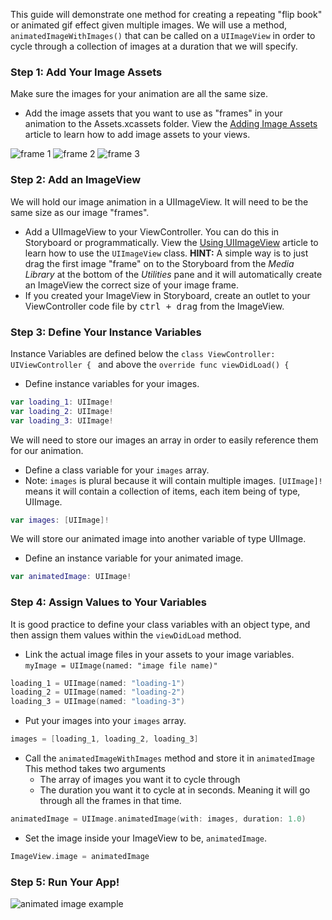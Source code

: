 This guide will demonstrate one method for creating a repeating "flip book" or animated gif effect given multiple images. We will use a method, ``animatedImageWithImages()`` that can be called on a ``UIImageView`` in order to cycle through a collection of images at a duration that we will specify.

### Step 1: Add Your Image Assets  
Make sure the images for your animation are all the same size.  
- Add the image assets that you want to use as "frames" in your animation to the Assets.xcassets folder. View the [Adding Image Assets](https://github.com/codepath/ios_guides/wiki/Adding-Image-Assets) article to learn how to add image assets to your views.
 
![frame 1](http://i.imgur.com/SnGmQAi.png) ![frame 2](http://i.imgur.com/Pzw1BNR.png) ![frame 3](http://i.imgur.com/NTfz9I7.png)

### Step 2: Add an ImageView
We will hold our image animation in a UIImageView. It will need to be the same size as our image "frames".  
- Add a UIImageView to your ViewController. You can do this in Storyboard or programmatically. View the [Using UIImageView](http://courses.codepath.com/courses/ios_for_designers/pages/using_uiimageview) article to learn how to use the `UIImageView` class. **HINT:** A simple way is to just drag the first image "frame" on to the Storyboard from the *Media Library* at the bottom of the *Utilities* pane and it will automatically create an ImageView the correct size of your image frame. 
- If you created your ImageView in Storyboard, create an outlet to your ViewController code file by <kbd>ctrl + drag</kbd> from the ImageView.
  
### Step 3: Define Your Instance Variables  
Instance Variables are defined below the ``class ViewController: UIViewController { `` and above the ``override func viewDidLoad() {``
- Define instance variables for your images.

```swift
var loading_1: UIImage!
var loading_2: UIImage!
var loading_3: UIImage!
```  

We will need to store our images an array in order to easily reference them for our animation.  
- Define a class variable for your ``images`` array. 
- Note: ``images`` is plural because it will contain multiple images. ``[UIImage]!`` means it will contain a collection of items, each item being of type, UIImage.

```swift
var images: [UIImage]!
```

We will store our animated image into another variable of type UIImage.  
- Define an instance variable for your animated image.

```swift
var animatedImage: UIImage!
```

### Step 4: Assign Values to Your Variables
It is good practice to define your class variables with an object type, and then assign them values within the ``viewDidLoad`` method.  
- Link the actual image files in your assets to your image variables. ``myImage = UIImage(named: "image file name)"``

```swift
loading_1 = UIImage(named: "loading-1")
loading_2 = UIImage(named: "loading-2")
loading_3 = UIImage(named: "loading-3")
```

- Put your images into your ``images`` array.

```swift
images = [loading_1, loading_2, loading_3]
```

- Call the ``animatedImageWithImages`` method and store it in ``animatedImage`` This method takes two arguments
   - The array of images you want it to cycle through
   - The duration you want it to cycle at in seconds. Meaning it will go through all the frames in that time.

```swift
animatedImage = UIImage.animatedImage(with: images, duration: 1.0)
```

- Set the image inside your ImageView to be, ``animatedImage``.

```swift
ImageView.image = animatedImage
```

### Step 5: Run Your App!  
![animated image example](http://i.imgur.com/SjDREPj.gif)